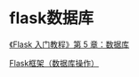 # flask数据库











[《Flask 入门教程》第 5 章：数据库](https://zhuanlan.zhihu.com/p/53120804)

[Flask框架（数据库操作）](https://zhuanlan.zhihu.com/p/168766486)